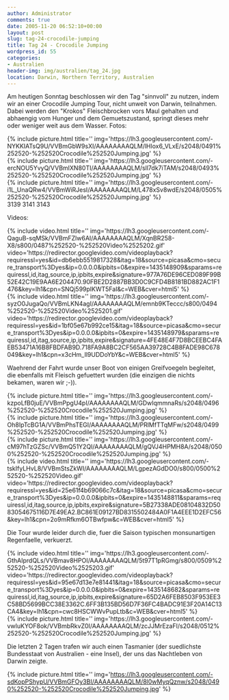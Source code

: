 ```yaml
---
author: Administrator
comments: true
date: 2005-11-20 06:52:10+00:00
layout: post
slug: tag-24-crocodile-jumping
title: Tag 24 - Crocodile Jumping
wordpress_id: 55
categories:
- Australien
header-img: img/australien/tag_24.jpg
location: Darwin, Northern Territory, Australien
---
```


Am heutigen Sonntag beschlossen wir den Tag "sinnvoll" zu nutzen, indem wir an einer Crocodile Jumping Tour, nicht unweit von Darwin, teilnahmen. Dabei werden den "Krokos" Fleischbrocken vors Maul gehalten und abhaengig vom Hunger und dem Gemuetszustand, springt dieses mehr oder weniger weit aus dem Wasser. 
Fotos:
 
 <div class="row">
  <div class="col-sm-4">
    {% include picture.html title='' img='https://lh3.googleusercontent.com/-NYKKIATsQ9U/VVBmGbW9sXI/AAAAAAAAQLM/lHlox6_VLxE/s2048/0491%252520-%252520Crocodile%252520Jumping.jpg' %}
  </div>
  <div class="col-sm-4">
    {% include picture.html title='' img='https://lh3.googleusercontent.com/-ercNOU5YvyQ/VVBmIXN80TI/AAAAAAAAQLM/sll7dk7iTAM/s2048/0493%252520-%252520Crocodile%252520Jumping.jpg' %}
  </div>
  <div class="col-sm-4">
    {% include picture.html title='' img='https://lh3.googleusercontent.com/-i1L_UnaQRw4/VVBmWiRJesI/AAAAAAAAQLM/L478xSv8wdE/s2048/0505%252520-%252520Crocodile%252520Jumping.jpg' %}
  </div>
</div>
3139
3141
3143

Videos:

<div class="row">
  <div class="col-sm-6">
    {% include video.html title='' img='https://lh3.googleusercontent.com/-QaguB-sqMSk/VVBmFZlw6AI/AAAAAAAAQLM/XqnBR258-X8/s800/0487%252520-%252520Video%2525202.gif' video='https://redirector.googlevideo.com/videoplayback?requiressl=yes&id=db6ebb5519817328&itag=18&source=picasa&cmo=secure_transport%3Dyes&ip=0.0.0.0&ipbits=0&expire=1435148909&sparams=requiressl,id,itag,source,ip,ipbits,expire&signature=977A76DE96CED089F99B52E42C19E9AA6E204470.90FBE2D2887BB3D0C9CFD4B8181BD882AC1F1476&key=lh1&cpn=SNQj599plKWT5FaI&c=WEB&cver=html5' %}
  </div>
  <div class="col-sm-6">
    {% include video.html title='' img='https://lh3.googleusercontent.com/-syzO0JugaQo/VVBmLKN4agI/AAAAAAAAQLM/emnb9KTeccc/s800/0494%252520-%252520Video%2525201.gif' video='https://redirector.googlevideo.com/videoplayback?requiressl=yes&id=1bf05e67b992ce15&itag=18&source=picasa&cmo=secure_transport%3Dyes&ip=0.0.0.0&ipbits=0&expire=1435148979&sparams=requiressl,id,itag,source,ip,ipbits,expire&signature=4FE48E4F7D8BCEEBC4FAEB53471A16B8FBDFAB9D.718FA9A8BC2CF565AA39728C4B8FADE98C678049&key=lh1&cpn=x3cHm_Il9UDDoYbY&c=WEB&cver=html5' %}
  </div>
</div>

Waehrend der Fahrt wurde unser Boot von einigen Greifvoegeln begleitet, die ebenfalls mit Fleisch gefuettert wurden (die einzigen die nichts bekamen, waren wir ;-)). 

<div class="row">
  <div class="col-sm-3">
    {% include picture.html title='' img='https://lh3.googleusercontent.com/-kzpoLfB0juE/VVBmPpgU4pI/AAAAAAAAQLM/GDwIqmmnaRs/s2048/0496%252520-%252520Crocodile%252520Jumping.jpg' %}
  </div>
  <div class="col-sm-3">
    {% include picture.html title='' img='https://lh3.googleusercontent.com/-Oh8IpTcBG1A/VVBmPhsTEGI/AAAAAAAAQLM/PRlMfTTqMFw/s2048/0499%252520-%252520Crocodile%252520Jumping.jpg' %}
  </div>
  <div class="col-sm-3">
    {% include picture.html title='' img='https://lh3.googleusercontent.com/-cM97hTzGZSc/VVBmQ51Y2QI/AAAAAAAAQLM/gQVJ4HPMH8A/s2048/0500%252520-%252520Crocodile%252520Jumping.jpg' %}
  </div>
  <div class="col-sm-3">
    {% include video.html title='' img='https://lh3.googleusercontent.com/-tskIfyLHvL8/VVBmStsZkWI/AAAAAAAAQLM/LgpezAGdDO0/s800/0500%252520-%252520Video.gif' video='https://redirector.googlevideo.com/videoplayback?requiressl=yes&id=25e61f4b69066c7c&itag=18&source=picasa&cmo=secure_transport%3Dyes&ip=0.0.0.0&ipbits=0&expire=1435148811&sparams=requiressl,id,itag,source,ip,ipbits,expire&signature=5B27338ADE08104832D5083054675116D7E49EA2.BC861E09127BD8315502484A0F1A4EEE1D2EFC56&key=lh1&cpn=2o9mRfkm6OTBwfpw&c=WEB&cver=html5' %}
  </div>
</div>



Die Tour wurde leider durch die, fuer die Saison typischen monsunartigen Regenfaelle, verkuerzt. 

<div class="row">
  <div class="col-sm-6">
    {% include video.html title='' img='https://lh3.googleusercontent.com/-GthAIprdQLs/VVBmav8HPOI/AAAAAAAAQLM/5t97T1pRGmg/s800/0509%252520-%252520Video%2525203.gif' video='https://redirector.googlevideo.com/videoplayback?requiressl=yes&id=95e67d13e7e81441&itag=18&source=picasa&cmo=secure_transport%3Dyes&ip=0.0.0.0&ipbits=0&expire=1435148682&sparams=requiressl,id,itag,source,ip,ipbits,expire&signature=65D2A6FEB8503F953EE3C58BD5699BCC38E3362C.6FF3B135BD56D7F36FC4BADC91E3F20A14C13CA4&key=lh1&cpn=cwc8HSCWWvPupLtb&c=WEB&cver=html5' %}
  </div>
  <div class="col-sm-6">
    {% include picture.html title='' img='https://lh3.googleusercontent.com/-vwIuKYOF8ok/VVBmbRkvZ0I/AAAAAAAAQLM/zcJJMrEzaFI/s2048/0512%252520-%252520Crocodile%252520Jumping.jpg' %}
  </div>
</div>

Die letzten 2 Tagen trafen wir auch einen Tasmanier (der suedlichste Bundesstaat von Australien - eine Insel), der uns das Nachtleben von Darwin zeigte. 

{% include picture.html title='' img='https://lh3.googleusercontent.com/-sdKopPShypU/VVBmGFOy3BI/AAAAAAAAQLM/8l0wMyqQznw/s2048/0490%252520-%252520Crocodile%252520Jumping.jpg' %}



